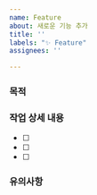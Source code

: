 ```yaml
---
name: Feature
about: 새로운 기능 추가
title: ''
labels: "✨ Feature"
assignees: ''

---
```


### 목적

### 작업 상세 내용

- [ ]
- [ ]
- [ ]

### 유의사항
